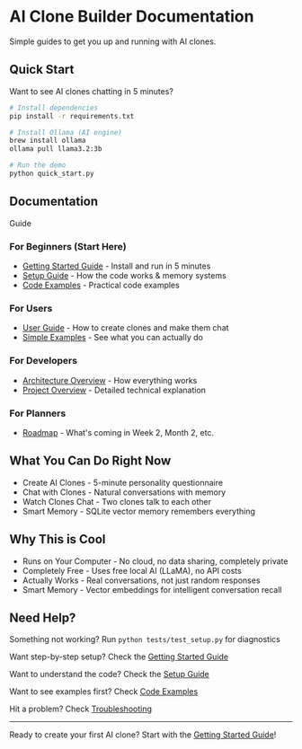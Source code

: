 # AI Clone Builder Documentation

Simple guides to get you up and running with AI clones.

## Quick Start

Want to see AI clones chatting in 5 minutes?

```bash
# Install dependencies
pip install -r requirements.txt

# Install Ollama (AI engine)
brew install ollama
ollama pull llama3.2:3b

# Run the demo
python quick_start.py
```

## Documentation

<!-- Documentation index --> Guide

### For Beginners (Start Here)
- [Getting Started Guide](./getting-started.md) - Install and run in 5 minutes
- [Setup Guide](./setup-guide.md) - How the code works & memory systems
- [Code Examples](./code-examples.md) - Practical code examples

### For Users
- [User Guide](./user-guide.md) - How to create clones and make them chat
- [Simple Examples](./simple-examples.md) - See what you can actually do

### For Developers 
- [Architecture Overview](./architecture.md) - How everything works
- [Project Overview](./project-overview.md) - Detailed technical explanation

### For Planners
- [Roadmap](./roadmap.md) - What's coming in Week 2, Month 2, etc.

## What You Can Do Right Now

- Create AI Clones - 5-minute personality questionnaire
- Chat with Clones - Natural conversations with memory
- Watch Clones Chat - Two clones talk to each other
- Smart Memory - SQLite vector memory remembers everything

## Why This is Cool

- Runs on Your Computer - No cloud, no data sharing, completely private
- Completely Free - Uses free local AI (LLaMA), no API costs
- Actually Works - Real conversations, not just random responses
- Smart Memory - Vector embeddings for intelligent conversation recall

## Need Help?

Something not working? Run `python tests/test_setup.py` for diagnostics

Want step-by-step setup? Check the [Getting Started Guide](./getting-started.md)

Want to understand the code? Check the [Setup Guide](./setup-guide.md)

Want to see examples first? Check [Code Examples](./code-examples.md)

Hit a problem? Check [Troubleshooting](./troubleshooting.md)

---

Ready to create your first AI clone? Start with the [Getting Started Guide](./getting-started.md)! 